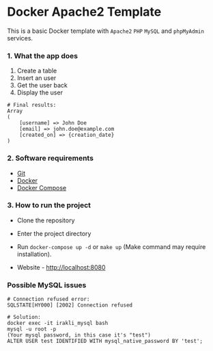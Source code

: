 # Docker Apache2 Template #

This is a basic Docker template with `Apache2` `PHP` `MySQL` and `phpMyAdmin` services.


### 1. What the app does ###

1. Create a table
2. Insert an user
3. Get the user back
4. Display the user

```
# Final results:
Array
(
    [username] => John Doe
    [email] => john.doe@example.com
    [created_on] => {creation_date}
)
```


### 2. Software requirements ###

* [Git](https://git-scm.com/)
* [Docker](https://www.docker.com/)
* [Docker Compose](https://docs.docker.com/compose/)


### 3. How to run the project ###

* Clone the repository
* Enter the project directory
* Run `docker-compose up -d` or `make up`
  (Make command may require installation).


* Website - [http://localhost:8080](http://localhost:8080)


### Possible MySQL issues ###
```
# Connection refused error:
SQLSTATE[HY000] [2002] Connection refused

# Solution:
docker exec -it irakli_mysql bash
mysql -u root -p
(Your mysql password, in this case it's "test")
ALTER USER test IDENTIFIED WITH mysql_native_password BY 'test';
```
